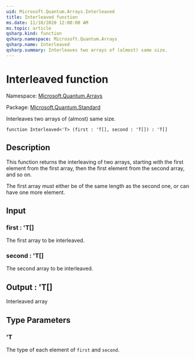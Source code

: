 ```yaml
---
uid: Microsoft.Quantum.Arrays.Interleaved
title: Interleaved function
ms.date: 11/10/2020 12:00:00 AM
ms.topic: article
qsharp.kind: function
qsharp.namespace: Microsoft.Quantum.Arrays
qsharp.name: Interleaved
qsharp.summary: Interleaves two arrays of (almost) same size.
---
```


# Interleaved function

Namespace: [Microsoft.Quantum.Arrays](xref:Microsoft.Quantum.Arrays)

Package: [Microsoft.Quantum.Standard](https://nuget.org/packages/Microsoft.Quantum.Standard)


Interleaves two arrays of (almost) same size.

```qsharp
function Interleaved<'T> (first : 'T[], second : 'T[]) : 'T[]
```


## Description

This function returns the interleaving of two arrays, startingwith the first element from the first array, then the firstelement from the second array, and so on.The first array must either beof the same length as the second one, or can have one more element.

## Input

### first : 'T[]

The first array to be interleaved.


### second : 'T[]

The second array to be interleaved.



## Output : 'T[]

Interleaved array

## Type Parameters

### 'T

The type of each element of `first` and `second`.
